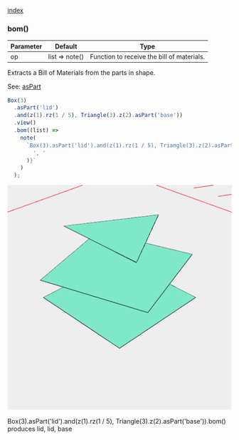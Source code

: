 [index](../../nb/api/index.md)
### bom()
Parameter|Default|Type
---|---|---
op|list => note()|Function to receive the bill of materials.

Extracts a Bill of Materials from the parts in shape.

See: [asPart](../../nb/api/asPart.md)

```JavaScript
Box(3)
  .asPart('lid')
  .and(z(1).rz(1 / 5), Triangle(3).z(2).asPart('base'))
  .view()
  .bom((list) =>
    note(
      `Box(3).asPart('lid').and(z(1).rz(1 / 5), Triangle(3).z(2).asPart('base')).bom() produces ${list.join(
        ', '
      )}`
    )
  );
```

![Image](bom.md.0.png)

Box(3).asPart('lid').and(z(1).rz(1 / 5), Triangle(3).z(2).asPart('base')).bom() produces lid, lid, base
